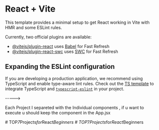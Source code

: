 # React + Vite

This template provides a minimal setup to get React working in Vite with HMR and some ESLint rules.

Currently, two official plugins are available:

- [@vitejs/plugin-react](https://github.com/vitejs/vite-plugin-react/blob/main/packages/plugin-react/README.md) uses [Babel](https://babeljs.io/) for Fast Refresh
- [@vitejs/plugin-react-swc](https://github.com/vitejs/vite-plugin-react-swc) uses [SWC](https://swc.rs/) for Fast Refresh

## Expanding the ESLint configuration

If you are developing a production application, we recommend using TypeScript and enable type-aware lint rules. Check out the [TS template](https://github.com/vitejs/vite/tree/main/packages/create-vite/template-react-ts) to integrate TypeScript and [`typescript-eslint`](https://typescript-eslint.io) in your project.





----->

Each Project I separeted with the Individual components , if u want to execute u should keep the component in the App.jsx

#   T O P _ 7 _ P r o j e c t s _ f o r _ R e a c t _ B e g i n n e r s  
 #   T O P _ 7 _ P r o j e c t s _ f o r _ R e a c t _ B e g i n n e r s  
 